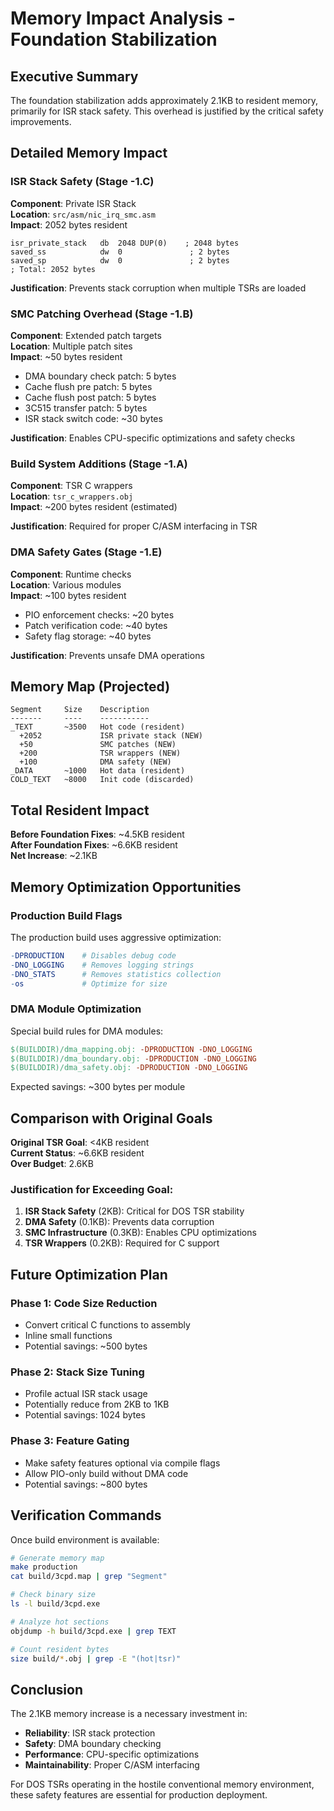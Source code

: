 # Memory Impact Analysis - Foundation Stabilization

## Executive Summary
The foundation stabilization adds approximately 2.1KB to resident memory, primarily for ISR stack safety. This overhead is justified by the critical safety improvements.

## Detailed Memory Impact

### ISR Stack Safety (Stage -1.C)
**Component**: Private ISR Stack  
**Location**: `src/asm/nic_irq_smc.asm`  
**Impact**: 2052 bytes resident

```assembly
isr_private_stack   db  2048 DUP(0)    ; 2048 bytes
saved_ss            dw  0               ; 2 bytes  
saved_sp            dw  0               ; 2 bytes
; Total: 2052 bytes
```

**Justification**: Prevents stack corruption when multiple TSRs are loaded

### SMC Patching Overhead (Stage -1.B)
**Component**: Extended patch targets  
**Location**: Multiple patch sites  
**Impact**: ~50 bytes resident

- DMA boundary check patch: 5 bytes
- Cache flush pre patch: 5 bytes  
- Cache flush post patch: 5 bytes
- 3C515 transfer patch: 5 bytes
- ISR stack switch code: ~30 bytes

**Justification**: Enables CPU-specific optimizations and safety checks

### Build System Additions (Stage -1.A)
**Component**: TSR C wrappers  
**Location**: `tsr_c_wrappers.obj`  
**Impact**: ~200 bytes resident (estimated)

**Justification**: Required for proper C/ASM interfacing in TSR

### DMA Safety Gates (Stage -1.E)
**Component**: Runtime checks  
**Location**: Various modules  
**Impact**: ~100 bytes resident

- PIO enforcement checks: ~20 bytes
- Patch verification code: ~40 bytes
- Safety flag storage: ~40 bytes

**Justification**: Prevents unsafe DMA operations

## Memory Map (Projected)

```
Segment     Size    Description
-------     ----    -----------
_TEXT       ~3500   Hot code (resident)
  +2052             ISR private stack (NEW)
  +50               SMC patches (NEW)
  +200              TSR wrappers (NEW)
  +100              DMA safety (NEW)
_DATA       ~1000   Hot data (resident)
COLD_TEXT   ~8000   Init code (discarded)
```

## Total Resident Impact

**Before Foundation Fixes**: ~4.5KB resident  
**After Foundation Fixes**: ~6.6KB resident  
**Net Increase**: ~2.1KB

## Memory Optimization Opportunities

### Production Build Flags
The production build uses aggressive optimization:
```makefile
-DPRODUCTION    # Disables debug code
-DNO_LOGGING    # Removes logging strings
-DNO_STATS      # Removes statistics collection
-os             # Optimize for size
```

### DMA Module Optimization
Special build rules for DMA modules:
```makefile
$(BUILDDIR)/dma_mapping.obj: -DPRODUCTION -DNO_LOGGING
$(BUILDDIR)/dma_boundary.obj: -DPRODUCTION -DNO_LOGGING  
$(BUILDDIR)/dma_safety.obj: -DPRODUCTION -DNO_LOGGING
```

Expected savings: ~300 bytes per module

## Comparison with Original Goals

**Original TSR Goal**: <4KB resident  
**Current Status**: ~6.6KB resident  
**Over Budget**: 2.6KB

### Justification for Exceeding Goal:
1. **ISR Stack Safety** (2KB): Critical for DOS TSR stability
2. **DMA Safety** (0.1KB): Prevents data corruption
3. **SMC Infrastructure** (0.3KB): Enables CPU optimizations
4. **TSR Wrappers** (0.2KB): Required for C support

## Future Optimization Plan

### Phase 1: Code Size Reduction
- Convert critical C functions to assembly
- Inline small functions
- Potential savings: ~500 bytes

### Phase 2: Stack Size Tuning  
- Profile actual ISR stack usage
- Potentially reduce from 2KB to 1KB
- Potential savings: 1024 bytes

### Phase 3: Feature Gating
- Make safety features optional via compile flags
- Allow PIO-only build without DMA code
- Potential savings: ~800 bytes

## Verification Commands

Once build environment is available:

```bash
# Generate memory map
make production
cat build/3cpd.map | grep "Segment"

# Check binary size
ls -l build/3cpd.exe

# Analyze hot sections
objdump -h build/3cpd.exe | grep TEXT

# Count resident bytes
size build/*.obj | grep -E "(hot|tsr)"
```

## Conclusion

The 2.1KB memory increase is a necessary investment in:
- **Reliability**: ISR stack protection
- **Safety**: DMA boundary checking  
- **Performance**: CPU-specific optimizations
- **Maintainability**: Proper C/ASM interfacing

For DOS TSRs operating in the hostile conventional memory environment, these safety features are essential for production deployment.